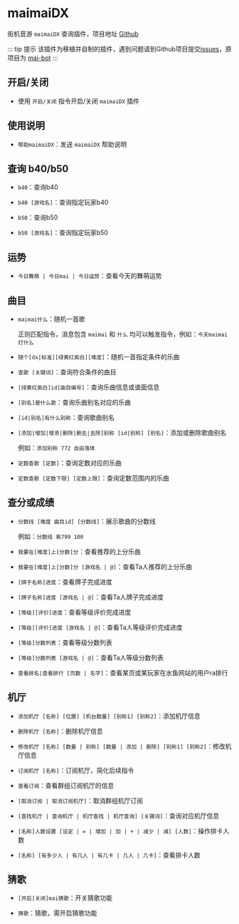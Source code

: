 # maimaiDX

街机音游 `maimaiDX` 查询插件，项目地址 [Github](https://github.com/Yuri-YuzuChaN/maimaiDX)

::: tip 提示
该插件为移植并自制的插件，遇到问题请到Github项目提交[issues](https://github.com/Yuri-YuzuChaN/maimaiDX/issues)，原项目为 [mai-bot](https://github.com/Diving-Fish/mai-bot)
:::

## 开启/关闭

- 使用 `开启/关闭` 指令开启/关闭 `maimaiDX` 插件

## 使用说明

- `帮助maimaiDX`：发送 `maimaiDX` 帮助说明

## 查询 b40/b50

- `b40`：查询b40

- `b40 [游戏名]`：查询指定玩家b40

- `b50`：查询b50

- `b50 [游戏名]`：查询指定玩家b50

## 运势

- `今日舞萌 | 今日mai | 今日运势`：查看今天的舞萌运势

## 曲目

- `maimai什么`：随机一首歌

  正则匹配指令，消息包含 `maimai` 和 `什么` 均可以触发指令，例如：`今天maimai打什么`

- `随个[dx|标准][绿黄红紫白][难度]`：随机一首指定条件的乐曲

- `查歌 [关键词]`：查询符合条件的曲目

- `[绿黄红紫白]id[曲目编号]`：查询乐曲信息或谱面信息

- `[别名]是什么歌`：查询乐曲别名对应的乐曲

- `[id|别名]有什么别称`：查询歌曲别名

- `[添加|增加|增添|删除|删去|去除]别称 [id|别称] [别名]`：添加或删除歌曲别名

  例如：`添加别称 772 自由落体`

- `定数查歌 [定数]`：查询定数对应的乐曲

- `定数查歌 [定数下限] [定数上限]`：查询定数范围内的乐曲

## 查分或成绩

- `分数线 [难度 曲目id] [分数线]`：展示歌曲的分数线

  例如：`分数线 紫799 100`

- `我要在[难度]上[分数]分`：查看推荐的上分乐曲

- `我要在[难度]上[分数]分 [游戏名 | @]`：查看Ta人推荐的上分乐曲

- `[牌子名称]进度`：查看牌子完成进度

- `[牌子名称]进度 [游戏名 | @]`：查看Ta人牌子完成进度

- `[等级][评价]进度`：查看等级评价完成进度

- `[等级][评价]进度 [游戏名 | @]`：查看Ta人等级评价完成进度

- `[等级]分数列表`：查看等级分数列表

- `[等级]分数列表 [游戏名 | @]`：查看Ta人等级分数列表

- `查看排名|查看排行 [页数 | 名字]`：查看某页或某玩家在水鱼网站的用户ra排行

## 机厅

- `添加机厅 [名称] [位置] [机台数量] [别称1] [别称2]`：添加机厅信息

- `删除机厅 [名称]`：删除机厅信息

- `修改机厅 [名称] [数量 | 别称] [数量 | 添加 | 删除] [别称1] [别称2]`：修改机厅信息

- `订阅机厅 [名称]`：订阅机厅，简化后续指令

- `查看订阅`：查看群组订阅机厅的信息

- `[取消订阅 | 取消订阅机厅]`：取消群组机厅订阅

- `[查找机厅 | 查询机厅 | 机厅查找 | 机厅查询] [关键词]`：查询对应机厅信息

- `[名称]人数设置 [设定 | = | 增加 | 加 | + | 减少 | 减] [人数]`：操作排卡人数

- `[名称] [有多少人 | 有几人 | 有几卡 | 几人 | 几卡]`：查看排卡人数

## 猜歌

- `[开启|关闭]mai猜歌`：开关猜歌功能

- `猜歌`：猜歌，需开启猜歌功能